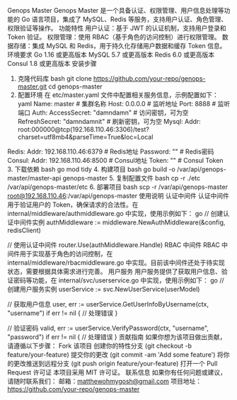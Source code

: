 Genops Master
Genops Master 是一个具备认证、权限管理、用户信息处理等功能的 Go 语言项目，集成了 MySQL、Redis 等服务，支持用户认证、角色管理、权限验证等操作。
功能特性
用户认证：基于 JWT 的认证机制，支持用户登录和 Token 验证。
权限管理：使用 RBAC（基于角色的访问控制）进行权限管理。
数据存储：集成 MySQL 和 Redis，用于持久化存储用户数据和缓存 Token 信息。
环境要求
Go 1.16 或更高版本
MySQL 5.7 或更高版本
Redis 6.0 或更高版本
Consul 1.8 或更高版本
安装步骤
1. 克隆代码库
bash
git clone https://github.com/your-repo/genops-master.git
cd genops-master
2. 配置环境
在 etc/master.yaml 文件中配置相关服务信息，示例配置如下：
yaml
Name: master                      # 集群名称
Host: 0.0.0.0                     # 监听地址
Port: 8888                        # 监听端口
Auth:
  AccessSecret: "damndamn"            # 访问密钥，可为空
  RefreshSecret: "damndamnit"            # 刷新密钥，可为空
Mysql:
  Addr: root:000000@tcp(192.168.110.46:3306)/test?charset=utf8mb4&parseTime=True&loc=Local
 
Redis:
  Addr: 192.168.110.46:6379       # Redis地址
  Password: ""                    # Redis密码
Consul:
  Addr: 192.168.110.46:8500        # Consul地址
  Token: ""                        # Consul Token
3. 下载依赖
bash
go mod tidy
4. 构建项目
bash
go build -o /var/api/genops-master/master-api genops-master
5. 复制配置文件
bash
cp -r ./etc /var/api/genops-master/etc
6. 部署项目
bash
scp -r /var/api/genops-master root@192.168.110.46:/var/api/genops-master
使用说明
认证中间件
认证中间件用于验证用户的 Token，确保请求的合法性。在 internal/middleware/authmiddleware.go 中实现，使用示例如下：
go
// 创建认证中间件实例
authMiddleware := middleware.NewAuthMiddleware(&config, redisClient)

// 使用认证中间件
router.Use(authMiddleware.Handle)
RBAC 中间件
RBAC 中间件用于实现基于角色的访问控制，在 internal/middleware/rbacmiddleware.go 中实现。目前该中间件还处于待实现状态，需要根据具体需求进行完善。
用户服务
用户服务提供了获取用户信息、验证密码等功能，在 internal/svc/userservice.go 中实现，使用示例如下：
go
// 创建用户服务实例
userService := svc.NewUserService(userModel)

// 获取用户信息
user, err := userService.GetUserInfoByUsername(ctx, "username")
if err != nil {
    // 处理错误
}

// 验证密码
valid, err := userService.VerifyPassword(ctx, "username", "password")
if err != nil {
    // 处理错误
}
贡献指南
如果你想为该项目做出贡献，请遵循以下步骤：
Fork 该项目
创建你的特性分支 (git checkout -b feature/your-feature)
提交你的更改 (git commit -am 'Add some feature')
将你的更改推送到远程分支 (git push origin feature/your-feature)
打开一个 Pull Request
许可证
本项目采用 MIT 许可证。
联系信息
如果你有任何问题或建议，请随时联系我们：
邮箱：matthewohmygosh@gmail.com
项目地址：https://github.com/your-repo/genops-master